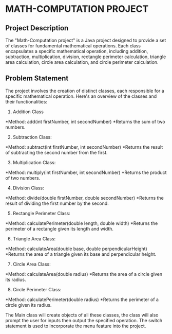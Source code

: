 # MATH-COMPUTATION PROJECT  

## Project Description
The "Math-Computation project" is a Java project designed to provide a set of classes for fundamental mathematical operations. Each class encapsulates a specific mathematical operation, including addition, subtraction, multiplication, division, rectangle perimeter calculation, triangle area calculation, circle area calculation, and circle perimeter calculation.

## Problem Statement
The project involves the creation of distinct classes, each responsible for a specific mathematical operation. Here's an overview of the classes and their functionalities:


1.	Addition Class
   
*Method: add(int firstNumber, int secondNumber)
*Returns the sum of two numbers.

2.	Subtraction Class:
   
*Method: subtract(int firstNumber, int secondNumber)
*Returns the result of subtracting the second number from the first.

3.	Multiplication Class:
	
*Method: multiply(int firstNumber, int secondNumber)
*Returns the product of two numbers.

4.	Division Class:
   
*Method: divide(double firstNumber, double secondNumber)
*Returns the result of dividing the first number by the second.

5.	Rectangle Perimeter Class:
   
*Method: calculatePerimeter(double length, double width)
*Returns the perimeter of a rectangle given its length and width.

6.	Triangle Area Class:
   
*Method: calculateArea(double base, double perpendicularHeight)
*Returns the area of a triangle given its base and perpendicular height.

7.	Circle Area Class:
   
*Method: calculateArea(double radius)
*Returns the area of a circle given its radius.

8.	Circle Perimeter Class:
    
*Method: calculatePerimeter(double radius)
*Returns the perimeter of a circle given its radius.

The Main class will create objects of all these classes, the class will also prompt the user for inputs then output the specified operation. The switch statement is used to incorporate the menu feature into the project.

